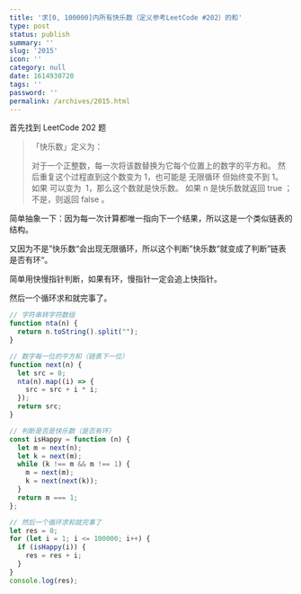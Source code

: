 ```yaml
---
title: '求[0, 100000]内所有快乐数（定义参考LeetCode #202）的和'
type: post
status: publish
summary: ''
slug: '2015'
icon: ''
category: null
date: 1614930720
tags: ''
password: ''
permalink: /archives/2015.html
---
```


首先找到 LeetCode 202 题

> 「快乐数」定义为：
> 
> 对于一个正整数，每一次将该数替换为它每个位置上的数字的平方和。 然后重复这个过程直到这个数变为 1，也可能是 无限循环 但始终变不到 1。
> 如果 可以变为  1，那么这个数就是快乐数。 如果 n 是快乐数就返回 true ；不是，则返回 false 。

简单抽象一下：因为每一次计算都唯一指向下一个结果，所以这是一个类似链表的结构。

又因为不是”快乐数“会出现无限循环，所以这个判断”快乐数“就变成了判断”链表是否有环“。

简单用快慢指针判断，如果有环，慢指针一定会追上快指针。

然后一个循环求和就完事了。

```javascript
// 字符串转字符数组
function nta(n) {
  return n.toString().split("");
}

// 数字每一位的平方和（链表下一位）
function next(n) {
  let src = 0;
  nta(n).map((i) => {
    src = src + i * i;
  });
  return src;
}

// 判断是否是快乐数（是否有环）
const isHappy = function (n) {
  let m = next(n);
  let k = next(m);
  while (k !== m && m !== 1) {
    m = next(m);
    k = next(next(k));
  }
  return m === 1;
};

// 然后一个循环求和就完事了
let res = 0;
for (let i = 1; i <= 100000; i++) {
  if (isHappy(i)) {
    res = res + i;
  }
}
console.log(res);

```
